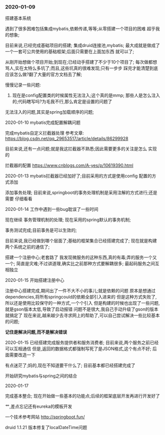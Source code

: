 ### 2020-01-09
搭建基本系统

遇到了很多困难包括集成mybatis,依赖传递,等等;从零搭建一个项目的困难
超乎我的想象;

目前来说,已经完成基础项目的搭建;
集成druid连接池,mybatis;
最大成就是做成了一个一套可公共使用的基础框架;后面只需要在上面加东西
就可以了;

从刚开始想做个项目开始;到现在;已经动手搭建了不少于10个项目了;
每次做都想骂人,实在太特么多坑了;而且,这些坑真的很难发现;只有一步步
踩完才能清楚到底应该怎么做?翻了大量的官方文档去了解;


慢慢记录一些问题:
1. 现在是config配置类的时候属性无法注入;这个真的是mmp;
那些人是怎么注入的;代码瞎写吗?为毛我不行,那么肯定是设置的问题了

无法注入的问题,其实是spring加载顺序的问题;


2020-01-10
mybatis完成配置解耦问题

完成mybatis自定义拦截器处理
参考文章:
https://blog.csdn.net/qq_29653517/article/details/86299928

目前来说,还有一点问题;就是我这拦截器不熟悉;因此需要更多的关注是怎么
实现的

拦截器的配置
https://www.cnblogs.com/A-yes/p/10619390.html

2020-01-13 mybatis拦截器已经加好了;目前采用的方式是使用config
配置的方式添加

添加事务处理;
目前来说,springboot的事务处理机制是采用注解的方式进行;还是需要
仔细看看

2020-01-14
工作中遇到一些bug耽误了一些时间


现在继续
事务管理机制的处理;
现在采用的spring默认的事务机制;

事务测试完成;目前事务是可以生效的;

目前来说,我已经做到哪个层面了;基础的框架集合已经搭建完成了;
现在就是构建两个系统之前的通信了;


搭建一个注册中心;老套路了
我发现微服务的这种东西,真的有毒;弄的服务一个又一个;
简直是灾难;不过讲道理,确实比之前那种方式要解耦很多;
最起码服务之间互相独立

2020-01-15 开始搭建注册中心

注册中心搭建完成,期间出了一件不大不小的事儿;就是依赖的问题
原本是想通过dependencies,将所有springcould的依赖全部引入进来的
但是这种方式失败了,所以还是使用比较保守的一种方式,一个个引入
但是构建的时候也出现了一些问题,就是gson版本太低,导致了启动报错
问题不是很大,我自己手动升级了gson的版本就搞定了
现在来说,越来越少去寻求网上的帮助了,可以自己尝试解决一些比较基本
的问题;

**记住是解决问题,而不是解决错误**


2020-01-15 已经搭建完成服务提供者和服务消费者;
目前来说,两个服务之前已经可以互相通信
但是,返回的数据格式都强制写死了是JSON格式,这个有点不好;
后面需要改造一下


有点迷茫了;妈的,现在不知道要干什么了;
目前基本都已经搭建完成了


开始研究mybatis与spring之间的结合

2020-01-17 

完成基本整合;
现在开始做一些基本的功能点;后续的框架底层开发再进行开发好了

艹,差点忘记还有eureka的模板开发

一个技术参考网站
http://springboot.fun/

druid 1.1.21 版本修复了localDateTime问题


